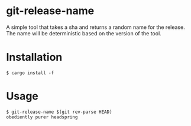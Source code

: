 # git-release-name

A simple tool that takes a sha and returns a random name for the release. The name will be deterministic based on the version of the tool.

# Installation

```
$ cargo install -f
```

# Usage

```
$ git-release-name $(git rev-parse HEAD)
obediently purer headspring
```
